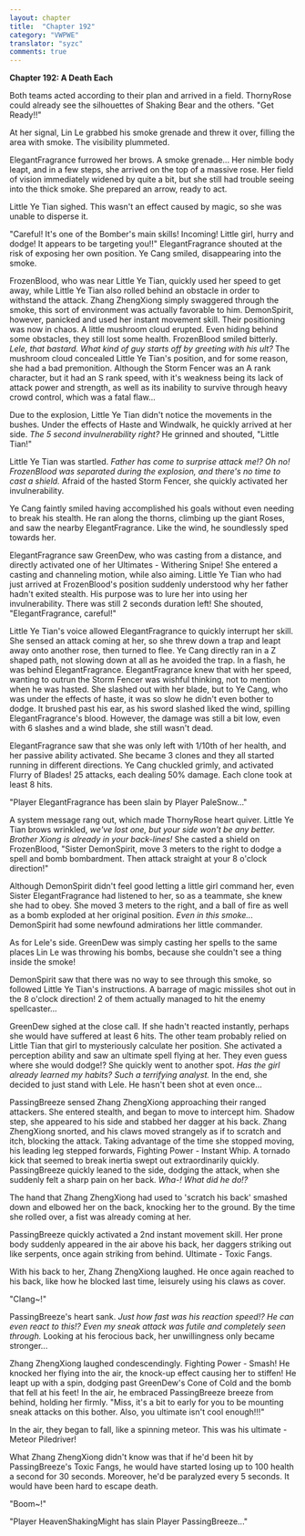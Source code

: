 ```yaml
---
layout: chapter
title:  "Chapter 192"
category: "VWPWE"
translator: "syzc"
comments: true
---
```


**Chapter 192: A Death Each**

Both teams acted according to their plan and arrived in a field. ThornyRose could already see the silhouettes of Shaking Bear and the others. "Get Ready!!"

At her signal, Lin Le grabbed his smoke grenade and threw it over, filling the area with smoke. The visibility plummeted.

ElegantFragrance furrowed her brows. A smoke grenade... Her nimble body leapt, and in a few steps, she arrived on the top of a massive rose. Her field of vision immediately widened by quite a bit, but she still had trouble seeing into the thick smoke. She prepared an arrow, ready to act.  

Little Ye Tian sighed. This wasn't an effect caused by magic, so she was unable to disperse it.

"Careful! It's one of the Bomber's main skills! Incoming! Little girl, hurry and dodge! It appears to be targeting you!!" ElegantFragrance shouted at the risk of exposing her own position. Ye Cang smiled, disappearing into the smoke.

FrozenBlood, who was near Little Ye Tian, quickly used her speed to get away, while Little Ye Tian also rolled behind an obstacle in order to withstand the attack. Zhang ZhengXiong simply swaggered through the smoke, this sort of environment was actually favorable to him. DemonSpirit, however, panicked and used her instant movement skill. Their positioning was now in chaos. A little mushroom cloud erupted. Even hiding behind some obstacles, they still lost some health. FrozenBlood smiled bitterly. *Lele, that bastard. What kind of guy starts off by greeting with his ult?* The mushroom cloud concealed Little Ye Tian's position, and for some reason, she had a bad premonition. Although the Storm Fencer was an A rank character, but it had an S rank speed, with it's weakness being its lack of attack power and strength, as well as its inability to survive through heavy crowd control, which was a fatal flaw...

Due to the explosion, Little Ye Tian didn't notice the movements in the bushes. Under the effects of Haste and Windwalk, he quickly arrived at her side. *The 5 second invulnerability right?* He grinned and shouted, "Little Tian!"

Little Ye Tian was startled. *Father has come to surprise attack me!? Oh no! FrozenBlood was separated during the explosion, and there's no time to cast a shield.* Afraid of the hasted Storm Fencer, she quickly activated her invulnerability. 

Ye Cang faintly smiled having accomplished his goals without even needing to break his stealth. He ran along the thorns, climbing up the giant Roses, and saw the nearby ElegantFragrance. Like the wind, he soundlessly sped towards her.

ElegantFragrance saw GreenDew, who was casting from a distance, and directly activated one of her Ultimates - Withering Snipe! She entered a casting and channeling motion, while also aiming. Little Ye Tian who had just arrived at FrozenBlood's position suddenly understood why her father hadn't exited stealth. His purpose was to lure her into using her invulnerability. There was still 2 seconds duration left! She shouted, "ElegantFragrance, careful!"

Little Ye Tian's voice allowed ElegantFragrance to quickly interrupt her skill. She sensed an attack coming at her, so she threw down a trap and leapt away onto another rose, then turned to flee. Ye Cang directly ran in a Z shaped path, not slowing down at all as he avoided the trap. In a flash, he was behind ElegantFragrance. ElegantFragrance knew that with her speed, wanting to outrun the Storm Fencer was wishful thinking, not to mention when he was hasted. She slashed out with her blade, but to Ye Cang, who was under the effects of haste, it was so slow he didn't even bother to dodge. It brushed past his ear, as his sword slashed liked the wind, spilling ElegantFragrance's blood. However, the damage was still a bit low, even with 6 slashes and a wind blade, she still wasn't dead. 

ElegantFragrance saw that she was only left with 1/10th of her health, and her passive ability activated. She became 3 clones and they all started running in different directions. Ye Cang chuckled grimly, and activated Flurry of Blades! 25 attacks, each dealing 50% damage. Each clone took at least 8 hits.  

"Player ElegantFragrance has been slain by Player PaleSnow..."

A system message rang out, which made ThornyRose heart quiver. Little Ye Tian brows wrinkled, *we've lost one, but your side won't be any better. Brother Xiong is already in your back-lines!* She casted a shield on FrozenBlood, "Sister DemonSpirit, move 3 meters to the right to dodge a spell and bomb bombardment. Then attack straight at your 8 o'clock direction!" 

Although DemonSpirit didn't feel good letting a little girl command her, even Sister ElegantFragrance had listened to her, so as a teammate, she knew she had to obey. She moved 3 meters to the right, and a ball of fire as well as a bomb exploded at her original position. *Even in this smoke...* DemonSpirit had some newfound admirations her little commander.

As for Lele's side. GreenDew was simply casting her spells to the same places Lin Le was throwing his bombs, because she couldn't see a thing inside the smoke!

DemonSpirit saw that there was no way to see through this smoke, so followed Little Ye Tian's instructions. A barrage of magic missiles shot out in the 8 o'clock direction! 2 of them actually managed to hit the enemy spellcaster...

GreenDew sighed at the close call. If she hadn't reacted instantly, perhaps she would have suffered at least 6 hits. The other team probably relied on Little Tian that girl to mysteriously calculate her position. She activated a perception ability and saw an ultimate spell flying at her. They even guess where she would dodge!? She quickly went to another spot. *Has the girl already learned my habits? Such a terrifying analyst.* In the end, she decided to just stand with Lele. He hasn't been shot at even once... 

PassingBreeze sensed Zhang ZhengXiong approaching their ranged attackers. She entered stealth, and began to move to intercept him. Shadow step, she appeared to his side and stabbed her dagger at his back. Zhang ZhengXiong snorted, and his claws moved strangely as if to scratch and itch, blocking the attack. Taking advantage of the time she stopped moving, his leading leg stepped forwards, Fighting Power - Instant Whip. A tornado kick that seemed to break inertia swept out extraordinarily quickly. PassingBreeze quickly leaned to the side, dodging the attack, when she suddenly felt a sharp pain on her back. *Wha-! What did he do!?*

The hand that Zhang ZhengXiong had used to 'scratch his back' smashed down and elbowed her on the back, knocking her to the ground. By the time she rolled over, a fist was already coming at her.

PassingBreeze quickly activated a 2nd instant movement skill. Her prone body suddenly appeared in the air above his back, her daggers striking out like serpents, once again striking from behind. Ultimate - Toxic Fangs.

With his back to her, Zhang ZhengXiong laughed. He once again reached to his back, like how he blocked last time, leisurely using his claws as cover.

"Clang~!"

PassingBreeze's heart sank. *Just how fast was his reaction speed!? He can even react to this!? Even my sneak attack was futile and completely seen through.* Looking at his ferocious back, her unwillingness only became stronger...

Zhang ZhengXiong laughed condescendingly. Fighting Power - Smash! He knocked her flying into the air, the knock-up effect causing her to stiffen! He leapt up with a spin, dodging past GreenDew's Cone of Cold and the bomb that fell at his feet! In the air, he embraced PassingBreeze breeze from behind, holding her firmly. "Miss, it's a bit to early for you to be mounting sneak attacks on this bother. Also, you ultimate isn't cool enough!!!"

In the air, they began to fall, like a spinning meteor. This was his ultimate - Meteor Piledriver!

What Zhang ZhengXiong didn't know was that if he'd been hit by PassingBreeze's Toxic Fangs, he would have started losing up to 100 health a second for 30 seconds. Moreover, he'd be paralyzed every 5 seconds. It would have been hard to escape death.

"Boom~!"

"Player HeavenShakingMight has slain Player PassingBreeze..."
